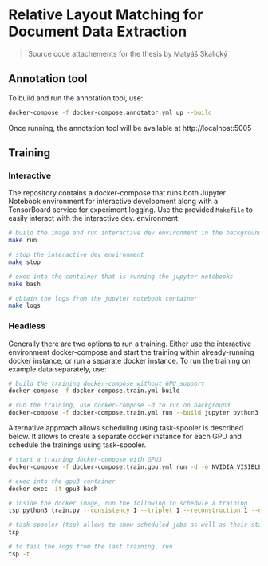 # Relative Layout Matching for Document Data Extraction
> Source code attachements for the thesis by Matyáš Skalický

## Annotation tool
To build and run the annotation tool, use:
```bash
docker-compose -f docker-compose.annotator.yml up --build
```

Once running, the annotation tool will be available at http://localhost:5005

## Training
### Interactive
The repository contains a docker-compose that runs both Jupyter Notebook environment for interactive development along with a TensorBoard service for experiment logging. Use the provided `Makefile` to easily interact with the interactive dev. environment:

```bash
# build the image and run interactive dev environment in the background
make run

# stop the interactive dev environment
make stop

# exec into the container that is running the jupyter notebooks
make bash

# obtain the logs from the jupyter notebook container
make logs
```
### Headless
Generally there are two options to run a training. Either use the interactive environment docker-compose and start the training within already-running docker instance, or run a separate docker instance. To run the training on example data separately, use:
```bash
# build the training docker-compose without GPU support
docker-compose -f docker-compose.train.yml build

# run the training, use docker-compose -d to run on background
docker-compose -f docker-compose.train.yml run --build jupyter python3 train.py --consistency 1 --triplet 1 --reconstruction 1 --optimizer adam --backbone resnet_unet_50 --batch-size 2 --epochs 70 --embdim 256 --dataset elections
```

Alternative approach allows scheduling using task-spooler is described below. It allows to create a separate docker instance for each GPU and schedule the trainings using task-spooler.
```bash
# start a training docker-compose with GPU3
docker-compose -f docker-compose.train.gpu.yml run -d -e NVIDIA_VISIBLE_DEVICES=3 --name "GPU3" jupyter sleep infinity

# exec into the gpu3 container
docker exec -it gpu3 bash

# inside the docker image, run the following to schedule a training
tsp python3 train.py --consistency 1 --triplet 1 --reconstruction 1 --optimizer adam --backbone resnet_unet_50 --batch-size 2 --epochs 70 --embdim 256 --dataset elections

# task spooler (tsp) allows to show scheduled jobs as well as their statuses/logs
tsp

# to tail the logs from the last training, run
tsp -t
```